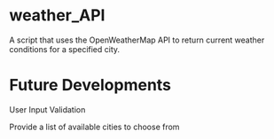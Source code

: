 # weather_API
A script that uses the OpenWeatherMap API to return current weather conditions for a specified city.


# Future Developments
User Input Validation

Provide a list of available cities to choose from
